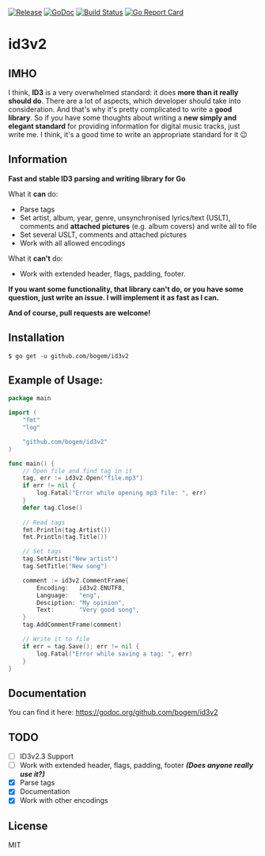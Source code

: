 [![Release](https://img.shields.io/github/release/bogem/id3v2.svg?maxAge=2592000)](https://github.com/bogem/id3v2/releases)
[![GoDoc](https://godoc.org/github.com/bogem/id3v2?status.svg)](https://godoc.org/github.com/bogem/id3v2)
[![Build Status](https://travis-ci.org/bogem/id3v2.svg?branch=master)](https://travis-ci.org/bogem/id3v2)
[![Go Report Card](https://goreportcard.com/badge/github.com/bogem/id3v2)](https://goreportcard.com/report/github.com/bogem/id3v2)

# id3v2

## IMHO
I think, **ID3** is a very overwhelmed standard: it does **more than it really should do**.
There are a lot of aspects, which developer should take into consideration.
And that's why it's pretty complicated to write a **good library**.
So if you have some thoughts about writing a **new simply and elegant standard**
for providing information for digital music tracks, just write me.
I think, it's a good time to write an appropriate standard for it 😉

## Information
**Fast and stable ID3 parsing and writing library for Go**

What it **can** do:
* Parse tags
* Set artist, album, year, genre, unsynchronised lyrics/text (USLT),
comments and **attached pictures** (e.g. album covers) and write all to file
* Set several USLT, comments and attached pictures
* Work with all allowed encodings

What it **can't** do:
* Work with extended header, flags, padding, footer.

**If you want some functionality, that library can't do,
or you have some question, just write an issue.
I will implement it as fast as I can.**

**And of course, pull requests are welcome!**

## Installation
  	$ go get -u github.com/bogem/id3v2

## Example of Usage:
```go
package main

import (
	"fmt"
	"log"

	"github.com/bogem/id3v2"
)

func main() {
	// Open file and find tag in it
	tag, err := id3v2.Open("file.mp3")
	if err != nil {
 		log.Fatal("Error while opening mp3 file: ", err)
 	}
	defer tag.Close()
	
	// Read tags
	fmt.Println(tag.Artist())
	fmt.Println(tag.Title())

  	// Set tags
	tag.SetArtist("New artist")
	tag.SetTitle("New song")

	comment := id3v2.CommentFrame{
		Encoding:   id3v2.ENUTF8,
		Language:   "eng",
		Desciption: "My opinion",
		Text:       "Very good song",
	}
	tag.AddCommentFrame(comment)

	// Write it to file
	if err = tag.Save(); err != nil {
		log.Fatal("Error while saving a tag: ", err)
	}
}

```

## Documentation

You can find it here: https://godoc.org/github.com/bogem/id3v2

## TODO

- [ ] ID3v2.3 Support
- [ ] Work with extended header, flags, padding, footer ***(Does anyone really use it?)***
- [x] Parse tags
- [x] Documentation
- [x] Work with other encodings

## License
MIT
